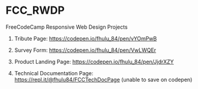 # FCC_RWDP
FreeCodeCamp Responsive Web Design Projects

1. Tribute Page: https://codepen.io/fhulu_84/pen/vYOmPwB

2. Survey Form: https://codepen.io/fhulu_84/pen/VwLWQEr

3. Product Landing Page: https://codepen.io/fhulu_84/pen/JjdrXZY

4. Technical Documentation Page: https://repl.it/@fhulu84/FCCTechDocPage (unable to save on codepen)
